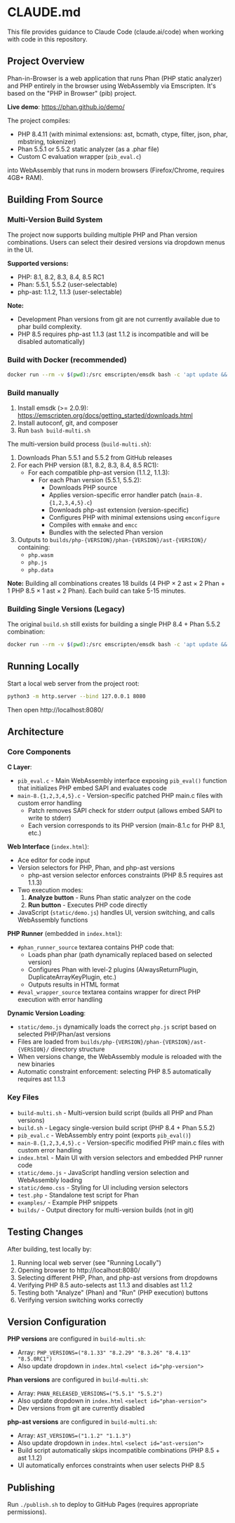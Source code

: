 # CLAUDE.md

This file provides guidance to Claude Code (claude.ai/code) when working with code in this repository.

## Project Overview

Phan-in-Browser is a web application that runs Phan (PHP static analyzer) and PHP entirely in the browser using WebAssembly via Emscripten. It's based on the "PHP in Browser" (pib) project.

**Live demo**: https://phan.github.io/demo/

The project compiles:
- PHP 8.4.11 (with minimal extensions: ast, bcmath, ctype, filter, json, phar, mbstring, tokenizer)
- Phan 5.5.1 or 5.5.2 static analyzer (as a .phar file)
- Custom C evaluation wrapper (`pib_eval.c`)

into WebAssembly that runs in modern browsers (Firefox/Chrome, requires 4GB+ RAM).

## Building From Source

### Multi-Version Build System

The project now supports building multiple PHP and Phan version combinations. Users can select their desired versions via dropdown menus in the UI.

**Supported versions:**
- PHP: 8.1, 8.2, 8.3, 8.4, 8.5 RC1
- Phan: 5.5.1, 5.5.2 (user-selectable)
- php-ast: 1.1.2, 1.1.3 (user-selectable)

**Note:**
- Development Phan versions from git are not currently available due to phar build complexity.
- PHP 8.5 requires php-ast 1.1.3 (ast 1.1.2 is incompatible and will be disabled automatically)

### Build with Docker (recommended)
```bash
docker run --rm -v $(pwd):/src emscripten/emsdk bash -c 'apt update && DEBIAN_FRONTEND=noninteractive apt install -y php-cli autoconf git composer; ./build-multi.sh'
```

### Build manually
1. Install emsdk (>= 2.0.9): https://emscripten.org/docs/getting_started/downloads.html
2. Install autoconf, git, and composer
3. Run `bash build-multi.sh`

The multi-version build process (`build-multi.sh`):
1. Downloads Phan 5.5.1 and 5.5.2 from GitHub releases
2. For each PHP version (8.1, 8.2, 8.3, 8.4, 8.5 RC1):
   - For each compatible php-ast version (1.1.2, 1.1.3):
     - For each Phan version (5.5.1, 5.5.2):
       - Downloads PHP source
       - Applies version-specific error handler patch (`main-8.{1,2,3,4,5}.c`)
       - Downloads php-ast extension (version-specific)
       - Configures PHP with minimal extensions using `emconfigure`
       - Compiles with `emmake` and `emcc`
       - Bundles with the selected Phan version
3. Outputs to `builds/php-{VERSION}/phan-{VERSION}/ast-{VERSION}/` containing:
   - `php.wasm`
   - `php.js`
   - `php.data`

**Note:** Building all combinations creates 18 builds (4 PHP × 2 ast × 2 Phan + 1 PHP 8.5 × 1 ast × 2 Phan). Each build can take 5-15 minutes.

### Building Single Versions (Legacy)

The original `build.sh` still exists for building a single PHP 8.4 + Phan 5.5.2 combination:
```bash
docker run --rm -v $(pwd):/src emscripten/emsdk bash -c 'apt update && DEBIAN_FRONTEND=noninteractive apt install -y php-cli autoconf; ./build.sh'
```

## Running Locally

Start a local web server from the project root:
```bash
python3 -m http.server --bind 127.0.0.1 8080
```
Then open http://localhost:8080/

## Architecture

### Core Components

**C Layer**:
- `pib_eval.c` - Main WebAssembly interface exposing `pib_eval()` function that initializes PHP embed SAPI and evaluates code
- `main-8.{1,2,3,4,5}.c` - Version-specific patched PHP main.c files with custom error handling
  - Patch removes SAPI check for stderr output (allows embed SAPI to write to stderr)
  - Each version corresponds to its PHP version (main-8.1.c for PHP 8.1, etc.)

**Web Interface** (`index.html`):
- Ace editor for code input
- Version selectors for PHP, Phan, and php-ast versions
  - php-ast version selector enforces constraints (PHP 8.5 requires ast 1.1.3)
- Two execution modes:
  1. **Analyze button** - Runs Phan static analyzer on the code
  2. **Run button** - Executes PHP code directly
- JavaScript (`static/demo.js`) handles UI, version switching, and calls WebAssembly functions

**PHP Runner** (embedded in `index.html`):
- `#phan_runner_source` textarea contains PHP code that:
  - Loads phan phar (path dynamically replaced based on selected version)
  - Configures Phan with level-2 plugins (AlwaysReturnPlugin, DuplicateArrayKeyPlugin, etc.)
  - Outputs results in HTML format
- `#eval_wrapper_source` textarea contains wrapper for direct PHP execution with error handling

**Dynamic Version Loading**:
- `static/demo.js` dynamically loads the correct `php.js` script based on selected PHP/Phan/ast versions
- Files are loaded from `builds/php-{VERSION}/phan-{VERSION}/ast-{VERSION}/` directory structure
- When versions change, the WebAssembly module is reloaded with the new binaries
- Automatic constraint enforcement: selecting PHP 8.5 automatically requires ast 1.1.3

### Key Files

- `build-multi.sh` - Multi-version build script (builds all PHP and Phan versions)
- `build.sh` - Legacy single-version build script (PHP 8.4 + Phan 5.5.2)
- `pib_eval.c` - WebAssembly entry point (exports `pib_eval()`)
- `main-8.{1,2,3,4,5}.c` - Version-specific modified PHP main.c files with custom error handling
- `index.html` - Main UI with version selectors and embedded PHP runner code
- `static/demo.js` - JavaScript handling version selection and WebAssembly loading
- `static/demo.css` - Styling for UI including version selectors
- `test.php` - Standalone test script for Phan
- `examples/` - Example PHP snippets
- `builds/` - Output directory for multi-version builds (not in git)

## Testing Changes

After building, test locally by:
1. Running local web server (see "Running Locally")
2. Opening browser to http://localhost:8080/
3. Selecting different PHP, Phan, and php-ast versions from dropdowns
4. Verifying PHP 8.5 auto-selects ast 1.1.3 and disables ast 1.1.2
5. Testing both "Analyze" (Phan) and "Run" (PHP execution) buttons
6. Verifying version switching works correctly

## Version Configuration

**PHP versions** are configured in `build-multi.sh`:
- Array: `PHP_VERSIONS=("8.1.33" "8.2.29" "8.3.26" "8.4.13" "8.5.0RC1")`
- Also update dropdown in `index.html` `<select id="php-version">`

**Phan versions** are configured in `build-multi.sh`:
- Array: `PHAN_RELEASED_VERSIONS=("5.5.1" "5.5.2")`
- Also update dropdown in `index.html` `<select id="phan-version">`
- Dev versions from git are currently disabled

**php-ast versions** are configured in `build-multi.sh`:
- Array: `AST_VERSIONS=("1.1.2" "1.1.3")`
- Also update dropdown in `index.html` `<select id="ast-version">`
- Build script automatically skips incompatible combinations (PHP 8.5 + ast 1.1.2)
- UI automatically enforces constraints when user selects PHP 8.5

## Publishing

Run `./publish.sh` to deploy to GitHub Pages (requires appropriate permissions).
